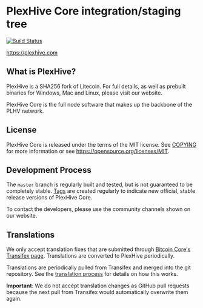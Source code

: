 PlexHive Core integration/staging tree
=====================================

[![Build Status](https://travis-ci.org/plexhive-project/plexhive.svg?branch=master)](https://travis-ci.org/plexhive-project/plexhive)

https://plexhive.com

What is PlexHive?
---------------------

PlexHive is a SHA256 fork of Litecoin. For full details, as well as prebuilt binaries for 
Windows, Mac and Linux, please visit our website.

PlexHive Core is the full node software that makes up the backbone of the PLHV network.

License
-------

PlexHive Core is released under the terms of the MIT license. See [COPYING](COPYING) for more
information or see https://opensource.org/licenses/MIT.

Development Process
-------------------

The `master` branch is regularly built and tested, but is not guaranteed to be
completely stable. [Tags](https://github.com/plexhive-project/plexhive/tags) are created
regularly to indicate new official, stable release versions of PlexHive Core.

To contact the developers, please use the community channels shown on our website.

Translations
------------

We only accept translation fixes that are submitted through [Bitcoin Core's Transifex page](https://www.transifex.com/projects/p/bitcoin/).
Translations are converted to PlexHive periodically.

Translations are periodically pulled from Transifex and merged into the git repository. See the
[translation process](doc/translation_process.md) for details on how this works.

**Important**: We do not accept translation changes as GitHub pull requests because the next
pull from Transifex would automatically overwrite them again.
